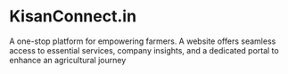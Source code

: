 # KisanConnect.in
A one-stop platform for empowering farmers. A website offers seamless access to essential services, company insights, and a dedicated portal to enhance an agricultural journey
